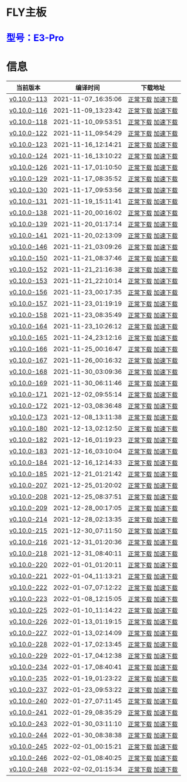 # FLY主板
<font size=5 color=#0000ff>型号：E3-Pro</font>
---
# 信息
| 当前版本 | 编译时间 | 下载地址 |
| --- | --- | --- |
| [v0.10.0-113](https://github.com/Klipper3d/klipper/commit/d4aee4f55e0203aa7cf2877227a574a1b1458a2e) | 2021-11-07_16:35:06 | [正常下载](./v0.10.0-113/firmware.bin)    [加速下载](https://hub.fastgit.org/kluoyun/FLY-Klipper-Firmware/blob/main/E3-Pro/v0.10.0-113/firmware.bin) |
| [v0.10.0-116](https://github.com/Klipper3d/klipper/commit/a0615e5e17d701ada93acd59031193a1b231dd7c) | 2021-11-09_13:23:42 | [正常下载](./v0.10.0-116/firmware.bin)    [加速下载](https://hub.fastgit.org/kluoyun/FLY-Klipper-Firmware/blob/main/E3-Pro/v0.10.0-116/firmware.bin) |
| [v0.10.0-118](https://github.com/Klipper3d/klipper/commit/59314d99e0e2b12720f144afff7c127b11103556) | 2021-11-10_09:53:51 | [正常下载](./v0.10.0-118/firmware.bin)    [加速下载](https://hub.fastgit.org/kluoyun/FLY-Klipper-Firmware/blob/main/E3-Pro/v0.10.0-118/firmware.bin) |
| [v0.10.0-122](https://github.com/Klipper3d/klipper/commit/c179db3d4331db9d85c7acfdaa1e96e295d277ba) | 2021-11-11_09:54:29 | [正常下载](./v0.10.0-122/firmware.bin)    [加速下载](https://hub.fastgit.org/kluoyun/FLY-Klipper-Firmware/blob/main/E3-Pro/v0.10.0-122/firmware.bin) |
| [v0.10.0-123](https://github.com/Klipper3d/klipper/commit/cf811e52d734feaf6f1159403fbe393dabce9a68) | 2021-11-16_12:14:21 | [正常下载](./v0.10.0-123/firmware.bin)    [加速下载](https://hub.fastgit.org/kluoyun/FLY-Klipper-Firmware/blob/main/E3-Pro/v0.10.0-123/firmware.bin) |
| [v0.10.0-124](https://github.com/Klipper3d/klipper/commit/5dcc377cdeab65413e0eb0dd1d04a6e2a3467c86) | 2021-11-16_13:10:22 | [正常下载](./v0.10.0-124/firmware.bin)    [加速下载](https://hub.fastgit.org/kluoyun/FLY-Klipper-Firmware/blob/main/E3-Pro/v0.10.0-124/firmware.bin) |
| [v0.10.0-126](https://github.com/Klipper3d/klipper/commit/bea16c74be4e65c44bd445a9d5c399806c6653e9) | 2021-11-17_01:10:50 | [正常下载](./v0.10.0-126/firmware.bin)    [加速下载](https://hub.fastgit.org/kluoyun/FLY-Klipper-Firmware/blob/main/E3-Pro/v0.10.0-126/firmware.bin) |
| [v0.10.0-129](https://github.com/Klipper3d/klipper/commit/4861a0d958f0ccc9d1dcca14dd9f8550dc47309c) | 2021-11-17_08:35:52 | [正常下载](./v0.10.0-129/firmware.bin)    [加速下载](https://hub.fastgit.org/kluoyun/FLY-Klipper-Firmware/blob/main/E3-Pro/v0.10.0-129/firmware.bin) |
| [v0.10.0-130](https://github.com/Klipper3d/klipper/commit/68c92991eddf0a18328f3c81a6839ab0678a9521) | 2021-11-17_09:53:56 | [正常下载](./v0.10.0-130/firmware.bin)    [加速下载](https://hub.fastgit.org/kluoyun/FLY-Klipper-Firmware/blob/main/E3-Pro/v0.10.0-130/firmware.bin) |
| [v0.10.0-131](https://github.com/Klipper3d/klipper/commit/46381e03a4e27f5905aafafeabab077c9bdf7f33) | 2021-11-19_15:11:41 | [正常下载](./v0.10.0-131/firmware.bin)    [加速下载](https://hub.fastgit.org/kluoyun/FLY-Klipper-Firmware/blob/main/E3-Pro/v0.10.0-131/firmware.bin) |
| [v0.10.0-138](https://github.com/Klipper3d/klipper/commit/a5ec751406c12f063eb464bc4f577279452181ad) | 2021-11-20_00:16:02 | [正常下载](./v0.10.0-138/firmware.bin)    [加速下载](https://hub.fastgit.org/kluoyun/FLY-Klipper-Firmware/blob/main/E3-Pro/v0.10.0-138/firmware.bin) |
| [v0.10.0-139](https://github.com/Klipper3d/klipper/commit/7ef7bf608a2e784505439e50c443f24e03f2f3cf) | 2021-11-20_01:17:14 | [正常下载](./v0.10.0-139/firmware.bin)    [加速下载](https://hub.fastgit.org/kluoyun/FLY-Klipper-Firmware/blob/main/E3-Pro/v0.10.0-139/firmware.bin) |
| [v0.10.0-141](https://github.com/Klipper3d/klipper/commit/326c12728c2b82209215c7535a809a66cabedfa7) | 2021-11-20_02:13:09 | [正常下载](./v0.10.0-141/firmware.bin)    [加速下载](https://hub.fastgit.org/kluoyun/FLY-Klipper-Firmware/blob/main/E3-Pro/v0.10.0-141/firmware.bin) |
| [v0.10.0-146](https://github.com/Klipper3d/klipper/commit/bb08dc7ae91488a6e9e1e88de28bd43be9fa5651) | 2021-11-21_03:09:26 | [正常下载](./v0.10.0-146/firmware.bin)    [加速下载](https://hub.fastgit.org/kluoyun/FLY-Klipper-Firmware/blob/main/E3-Pro/v0.10.0-146/firmware.bin) |
| [v0.10.0-150](https://github.com/Klipper3d/klipper/commit/8b401382f6be586985f488ee264ccd89fd332047) | 2021-11-21_08:37:46 | [正常下载](./v0.10.0-150/firmware.bin)    [加速下载](https://hub.fastgit.org/kluoyun/FLY-Klipper-Firmware/blob/main/E3-Pro/v0.10.0-150/firmware.bin) |
| [v0.10.0-152](https://github.com/Klipper3d/klipper/commit/4d738c8379b525c8bb7fb1afc5084d70582956f9) | 2021-11-21_21:16:38 | [正常下载](./v0.10.0-152/firmware.bin)    [加速下载](https://hub.fastgit.org/kluoyun/FLY-Klipper-Firmware/blob/main/E3-Pro/v0.10.0-152/firmware.bin) |
| [v0.10.0-153](https://github.com/Klipper3d/klipper/commit/4eeb4620cd9eb6fc8bd4789dca6264e4291eabed) | 2021-11-21_22:10:14 | [正常下载](./v0.10.0-153/firmware.bin)    [加速下载](https://hub.fastgit.org/kluoyun/FLY-Klipper-Firmware/blob/main/E3-Pro/v0.10.0-153/firmware.bin) |
| [v0.10.0-156](https://github.com/Klipper3d/klipper/commit/7085ed2d6c16fa9df3cc7e1271927a898dd872d8) | 2021-11-23_00:17:35 | [正常下载](./v0.10.0-156/firmware.bin)    [加速下载](https://hub.fastgit.org/kluoyun/FLY-Klipper-Firmware/blob/main/E3-Pro/v0.10.0-156/firmware.bin) |
| [v0.10.0-157](https://github.com/Klipper3d/klipper/commit/05a8aca0a84c582e7cca8525f06fd9326b80a685) | 2021-11-23_01:19:19 | [正常下载](./v0.10.0-157/firmware.bin)    [加速下载](https://hub.fastgit.org/kluoyun/FLY-Klipper-Firmware/blob/main/E3-Pro/v0.10.0-157/firmware.bin) |
| [v0.10.0-158](https://github.com/Klipper3d/klipper/commit/7971715bb40a41342275d168b471e33882f49150) | 2021-11-23_08:35:49 | [正常下载](./v0.10.0-158/firmware.bin)    [加速下载](https://hub.fastgit.org/kluoyun/FLY-Klipper-Firmware/blob/main/E3-Pro/v0.10.0-158/firmware.bin) |
| [v0.10.0-164](https://github.com/Klipper3d/klipper/commit/a1af78cb83eb91c20126d02012ad8a20405470b4) | 2021-11-23_10:26:12 | [正常下载](./v0.10.0-164/firmware.bin)    [加速下载](https://hub.fastgit.org/kluoyun/FLY-Klipper-Firmware/blob/main/E3-Pro/v0.10.0-164/firmware.bin) |
| [v0.10.0-165](https://github.com/Klipper3d/klipper/commit/69c0bdefdec92f8f78b9c21d04efe30893c45381) | 2021-11-24_23:12:16 | [正常下载](./v0.10.0-165/firmware.bin)    [加速下载](https://hub.fastgit.org/kluoyun/FLY-Klipper-Firmware/blob/main/E3-Pro/v0.10.0-165/firmware.bin) |
| [v0.10.0-166](https://github.com/Klipper3d/klipper/commit/790d48b46c40eae63e96ce3dc7975e5a37290931) | 2021-11-25_00:16:47 | [正常下载](./v0.10.0-166/firmware.bin)    [加速下载](https://hub.fastgit.org/kluoyun/FLY-Klipper-Firmware/blob/main/E3-Pro/v0.10.0-166/firmware.bin) |
| [v0.10.0-167](https://github.com/Klipper3d/klipper/commit/2b7d0bba428b573c7f9a3291cff6a1dc9da700ff) | 2021-11-26_00:16:32 | [正常下载](./v0.10.0-167/firmware.bin)    [加速下载](https://hub.fastgit.org/kluoyun/FLY-Klipper-Firmware/blob/main/E3-Pro/v0.10.0-167/firmware.bin) |
| [v0.10.0-168](https://github.com/Klipper3d/klipper/commit/54acca37ba642e8af4aeb9bdc6b538a639eb0320) | 2021-11-30_03:09:36 | [正常下载](./v0.10.0-168/firmware.bin)    [加速下载](https://hub.fastgit.org/kluoyun/FLY-Klipper-Firmware/blob/main/E3-Pro/v0.10.0-168/firmware.bin) |
| [v0.10.0-169](https://github.com/Klipper3d/klipper/commit/520273e5abfd9a3dd899f94b5df602669b655ec0) | 2021-11-30_06:11:46 | [正常下载](./v0.10.0-169/firmware.bin)    [加速下载](https://hub.fastgit.org/kluoyun/FLY-Klipper-Firmware/blob/main/E3-Pro/v0.10.0-169/firmware.bin) |
| [v0.10.0-171](https://github.com/Klipper3d/klipper/commit/8b2da0d353575b2c2d62b6d84487fc5d0d9f0d65) | 2021-12-02_09:55:14 | [正常下载](./v0.10.0-171/firmware.bin)    [加速下载](https://hub.fastgit.org/kluoyun/FLY-Klipper-Firmware/blob/main/E3-Pro/v0.10.0-171/firmware.bin) |
| [v0.10.0-172](https://github.com/Klipper3d/klipper/commit/051133f81c9b9b9fff6df6716038f8c0b7105c69) | 2021-12-03_08:36:48 | [正常下载](./v0.10.0-172/firmware.bin)    [加速下载](https://hub.fastgit.org/kluoyun/FLY-Klipper-Firmware/blob/main/E3-Pro/v0.10.0-172/firmware.bin) |
| [v0.10.0-173](https://github.com/Klipper3d/klipper/commit/bea2027869f8aae576e7a2a8ad8494789b859111) | 2021-12-08_13:11:38 | [正常下载](./v0.10.0-173/firmware.bin)    [加速下载](https://hub.fastgit.org/kluoyun/FLY-Klipper-Firmware/blob/main/E3-Pro/v0.10.0-173/firmware.bin) |
| [v0.10.0-180](https://github.com/Klipper3d/klipper/commit/323268ea02700b2fd3b6accda310845ba29c894e) | 2021-12-13_02:12:50 | [正常下载](./v0.10.0-180/firmware.bin)    [加速下载](https://hub.fastgit.org/kluoyun/FLY-Klipper-Firmware/blob/main/E3-Pro/v0.10.0-180/firmware.bin) |
| [v0.10.0-182](https://github.com/Klipper3d/klipper/commit/62cfc2527f4824f1373a2819552f81ffd877b599) | 2021-12-16_01:19:23 | [正常下载](./v0.10.0-182/firmware.bin)    [加速下载](https://hub.fastgit.org/kluoyun/FLY-Klipper-Firmware/blob/main/E3-Pro/v0.10.0-182/firmware.bin) |
| [v0.10.0-183](https://github.com/Klipper3d/klipper/commit/e7ba14033747c55dce76192c1399498b1f26c842) | 2021-12-16_03:10:04 | [正常下载](./v0.10.0-183/firmware.bin)    [加速下载](https://hub.fastgit.org/kluoyun/FLY-Klipper-Firmware/blob/main/E3-Pro/v0.10.0-183/firmware.bin) |
| [v0.10.0-184](https://github.com/Klipper3d/klipper/commit/dd714fc7a18fb5adf110fd90c6d2ab505c265038) | 2021-12-16_12:14:33 | [正常下载](./v0.10.0-184/firmware.bin)    [加速下载](https://hub.fastgit.org/kluoyun/FLY-Klipper-Firmware/blob/main/E3-Pro/v0.10.0-184/firmware.bin) |
| [v0.10.0-185](https://github.com/Klipper3d/klipper/commit/debcc22fc5439be8bbd7bf606b7bbcf6814fd4dc) | 2021-12-21_01:21:42 | [正常下载](./v0.10.0-185/firmware.bin)    [加速下载](https://hub.fastgit.org/kluoyun/FLY-Klipper-Firmware/blob/main/E3-Pro/v0.10.0-185/firmware.bin) |
| [v0.10.0-207](https://github.com/Klipper3d/klipper/commit/9f31a35e7530223d56701fd311655de34fa21dd2) | 2021-12-25_01:20:02 | [正常下载](./v0.10.0-207/firmware.bin)    [加速下载](https://hub.fastgit.org/kluoyun/FLY-Klipper-Firmware/blob/main/E3-Pro/v0.10.0-207/firmware.bin) |
| [v0.10.0-208](https://github.com/Klipper3d/klipper/commit/247cd753e283e70a9949e76d0ba669d99c0eb144) | 2021-12-25_08:37:51 | [正常下载](./v0.10.0-208/firmware.bin)    [加速下载](https://hub.fastgit.org/kluoyun/FLY-Klipper-Firmware/blob/main/E3-Pro/v0.10.0-208/firmware.bin) |
| [v0.10.0-209](https://github.com/Klipper3d/klipper/commit/8090d365f640eb6c6e6157adefbfe94e37d6227f) | 2021-12-28_00:17:05 | [正常下载](./v0.10.0-209/firmware.bin)    [加速下载](https://hub.fastgit.org/kluoyun/FLY-Klipper-Firmware/blob/main/E3-Pro/v0.10.0-209/firmware.bin) |
| [v0.10.0-214](https://github.com/Klipper3d/klipper/commit/98af5dffe61476200d1215afbd00b0d809ad0474) | 2021-12-28_02:13:35 | [正常下载](./v0.10.0-214/firmware.bin)    [加速下载](https://hub.fastgit.org/kluoyun/FLY-Klipper-Firmware/blob/main/E3-Pro/v0.10.0-214/firmware.bin) |
| [v0.10.0-215](https://github.com/Klipper3d/klipper/commit/9bdd61758e61d4652ae09515425c3316c6cfe905) | 2021-12-30_07:11:50 | [正常下载](./v0.10.0-215/firmware.bin)    [加速下载](https://hub.fastgit.org/kluoyun/FLY-Klipper-Firmware/blob/main/E3-Pro/v0.10.0-215/firmware.bin) |
| [v0.10.0-216](https://github.com/Klipper3d/klipper/commit/8b6753d68f681b0ed7e76b5e05b2bc7da6d5aa1d) | 2021-12-31_01:20:36 | [正常下载](./v0.10.0-216/firmware.bin)    [加速下载](https://hub.fastgit.org/kluoyun/FLY-Klipper-Firmware/blob/main/E3-Pro/v0.10.0-216/firmware.bin) |
| [v0.10.0-218](https://github.com/Klipper3d/klipper/commit/f8afe49a2f93b25527ed6515d32f4f34490f5bd2) | 2021-12-31_08:40:11 | [正常下载](./v0.10.0-218/firmware.bin)    [加速下载](https://hub.fastgit.org/kluoyun/FLY-Klipper-Firmware/blob/main/E3-Pro/v0.10.0-218/firmware.bin) |
| [v0.10.0-220](https://github.com/Klipper3d/klipper/commit/608cd38de5603792804a49625c43f3f5d3dacb5e) | 2022-01-01_01:20:11 | [正常下载](./v0.10.0-220/firmware.bin)    [加速下载](https://hub.fastgit.org/kluoyun/FLY-Klipper-Firmware/blob/main/E3-Pro/v0.10.0-220/firmware.bin) |
| [v0.10.0-221](https://github.com/Klipper3d/klipper/commit/8a3727ef742f46923275ffca4651710952cfa114) | 2022-01-04_11:13:21 | [正常下载](./v0.10.0-221/firmware.bin)    [加速下载](https://hub.fastgit.org/kluoyun/FLY-Klipper-Firmware/blob/main/E3-Pro/v0.10.0-221/firmware.bin) |
| [v0.10.0-222](https://github.com/Klipper3d/klipper/commit/7c0559c6e62506af73d0e8f22733615705664dd5) | 2022-01-07_07:12:22 | [正常下载](./v0.10.0-222/firmware.bin)    [加速下载](https://hub.fastgit.org/kluoyun/FLY-Klipper-Firmware/blob/main/E3-Pro/v0.10.0-222/firmware.bin) |
| [v0.10.0-223](https://github.com/Klipper3d/klipper/commit/4c8d24ae03eadf3fc5a28efb1209ce810251d02d) | 2022-01-08_12:15:05 | [正常下载](./v0.10.0-223/firmware.bin)    [加速下载](https://hub.fastgit.org/kluoyun/FLY-Klipper-Firmware/blob/main/E3-Pro/v0.10.0-223/firmware.bin) |
| [v0.10.0-225](https://github.com/Klipper3d/klipper/commit/6e6ad7b5201d3452aa605f4ae852c51239c2c7d8) | 2022-01-10_11:14:22 | [正常下载](./v0.10.0-225/firmware.bin)    [加速下载](https://hub.fastgit.org/kluoyun/FLY-Klipper-Firmware/blob/main/E3-Pro/v0.10.0-225/firmware.bin) |
| [v0.10.0-226](https://github.com/Klipper3d/klipper/commit/090fcf928fcbd36fa6e4e90fd6c52967ad5d420d) | 2022-01-13_01:19:15 | [正常下载](./v0.10.0-226/firmware.bin)    [加速下载](https://hub.fastgit.org/kluoyun/FLY-Klipper-Firmware/blob/main/E3-Pro/v0.10.0-226/firmware.bin) |
| [v0.10.0-227](https://github.com/Klipper3d/klipper/commit/babb067b60e5a0b29fa8657faf01a709483b33b1) | 2022-01-13_02:14:09 | [正常下载](./v0.10.0-227/firmware.bin)    [加速下载](https://hub.fastgit.org/kluoyun/FLY-Klipper-Firmware/blob/main/E3-Pro/v0.10.0-227/firmware.bin) |
| [v0.10.0-228](https://github.com/Klipper3d/klipper/commit/538f09a2dadeb02afbf9516de900df37a80ae154) | 2022-01-17_02:13:45 | [正常下载](./v0.10.0-228/firmware.bin)    [加速下载](https://hub.fastgit.org/kluoyun/FLY-Klipper-Firmware/blob/main/E3-Pro/v0.10.0-228/firmware.bin) |
| [v0.10.0-229](https://github.com/Klipper3d/klipper/commit/89b4fecac4a436701f264de04c0898255241d111) | 2022-01-17_04:12:38 | [正常下载](./v0.10.0-229/firmware.bin)    [加速下载](https://hub.fastgit.org/kluoyun/FLY-Klipper-Firmware/blob/main/E3-Pro/v0.10.0-229/firmware.bin) |
| [v0.10.0-234](https://github.com/Klipper3d/klipper/commit/02d5f9754fc7f9e493c8bc5a6418e2a9ea9d7ae1) | 2022-01-17_08:40:41 | [正常下载](./v0.10.0-234/firmware.bin)    [加速下载](https://hub.fastgit.org/kluoyun/FLY-Klipper-Firmware/blob/main/E3-Pro/v0.10.0-234/firmware.bin) |
| [v0.10.0-235](https://github.com/Klipper3d/klipper/commit/f97fd7c6e392e376bd1552afdd39a2150d3e21d0) | 2022-01-19_01:23:22 | [正常下载](./v0.10.0-235/firmware.bin)    [加速下载](https://hub.fastgit.org/kluoyun/FLY-Klipper-Firmware/blob/main/E3-Pro/v0.10.0-235/firmware.bin) |
| [v0.10.0-237](https://github.com/Klipper3d/klipper/commit/28b568a6ace40af5f92383d23797409f4c1bcce3) | 2022-01-23_09:53:22 | [正常下载](./v0.10.0-237/firmware.bin)    [加速下载](https://hub.fastgit.org/kluoyun/FLY-Klipper-Firmware/blob/main/E3-Pro/v0.10.0-237/firmware.bin) |
| [v0.10.0-240](https://github.com/Klipper3d/klipper/commit/fb6d6d381c28a5aa90a8f1f1ee22ef9179077dbb) | 2022-01-27_07:11:45 | [正常下载](./v0.10.0-240/firmware.bin)    [加速下载](https://hub.fastgit.org/kluoyun/FLY-Klipper-Firmware/blob/main/E3-Pro/v0.10.0-240/firmware.bin) |
| [v0.10.0-241](https://github.com/Klipper3d/klipper/commit/31cefe15cf4b084f8ae2d627e80cd06a3ef5ff5e) | 2022-01-29_08:35:29 | [正常下载](./v0.10.0-241/firmware.bin)    [加速下载](https://hub.fastgit.org/kluoyun/FLY-Klipper-Firmware/blob/main/E3-Pro/v0.10.0-241/firmware.bin) |
| [v0.10.0-243](https://github.com/Klipper3d/klipper/commit/b414fc4975264b9c06ab91fd07697d614dda4f3b) | 2022-01-30_03:11:10 | [正常下载](./v0.10.0-243/firmware.bin)    [加速下载](https://hub.fastgit.org/kluoyun/FLY-Klipper-Firmware/blob/main/E3-Pro/v0.10.0-243/firmware.bin) |
| [v0.10.0-244](https://github.com/Klipper3d/klipper/commit/15ffa859540cd051bc06c2e333ed5c93994aa10b) | 2022-01-30_08:38:38 | [正常下载](./v0.10.0-244/firmware.bin)    [加速下载](https://hub.fastgit.org/kluoyun/FLY-Klipper-Firmware/blob/main/E3-Pro/v0.10.0-244/firmware.bin) |
| [v0.10.0-245](https://github.com/Klipper3d/klipper/commit/a7b01857f55ebab1aabb28dc81f98f859f018923) | 2022-02-01_00:15:21 | [正常下载](./v0.10.0-245/firmware.bin)    [加速下载](https://hub.fastgit.org/kluoyun/FLY-Klipper-Firmware/blob/main/E3-Pro/v0.10.0-245/firmware.bin) |
| [v0.10.0-246](https://github.com/Klipper3d/klipper/commit/9c4172784ad832ab05e543f5afc68775cd90c922) | 2022-02-01_08:40:25 | [正常下载](./v0.10.0-246/firmware.bin)    [加速下载](https://hub.fastgit.org/kluoyun/FLY-Klipper-Firmware/blob/main/E3-Pro/v0.10.0-246/firmware.bin) |
| [v0.10.0-248](https://github.com/Klipper3d/klipper/commit/30be45c1ae5631467018d716fd67d132e73f9bcf) | 2022-02-02_01:15:34 | [正常下载](./v0.10.0-248/firmware.bin)    [加速下载](https://hub.fastgit.org/kluoyun/FLY-Klipper-Firmware/blob/main/E3-Pro/v0.10.0-248/firmware.bin) |
